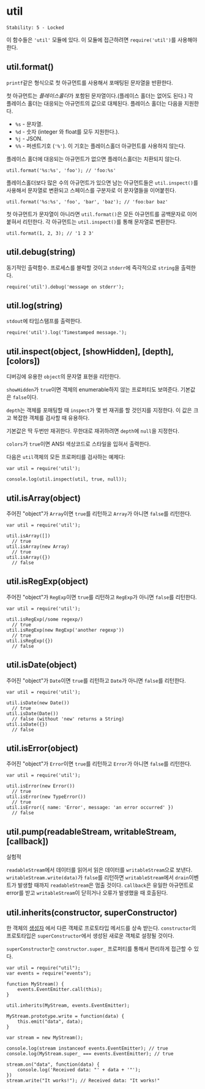 # util

    Stability: 5 - Locked

이 함수들은 `'util'` 모듈에 있다. 이 모듈에 접근하려면 `require('util')`를 사용해야
한다.


## util.format()

`printf`같은 형식으로 첫 아규먼트를 사용해서 포매팅된 문자열을 반환한다.

첫 아규먼트는 *플레이스홀더*가 포함된 문자열이다.(플레이스 홀더는 없어도 된다.)
각 플레이스 홀더는 대응되는 아규먼트의 값으로 대체된다. 플레이스 홀더는
다음을 지원한다.

* `%s` - 문자열.
* `%d` - 숫자 (integer 와 float를 모두 지원한다.).
* `%j` - JSON.
* `%%` - 퍼센트기호 (`'%'`). 이 기호는 플레이스홀더 아규먼트를 사용하지 않는다.

플레이스 홀더에 대응되는 아규먼트가 없으면 플레이스홀더는 치환되지 않는다.

    util.format('%s:%s', 'foo'); // 'foo:%s'

플레이스홀더보다 많은 수의 아규먼트가 있으면 남는 아규먼트들은 `util.inspect()`를 사용해서
문자열로 변환되고 스페이스를 구분자로 이 문자열들을 이어붙힌다.

    util.format('%s:%s', 'foo', 'bar', 'baz'); // 'foo:bar baz'

첫 아규먼트가 문자열이 아니라면 `util.format()`은 모든 아규먼트를 공백문자로 이어붙혀서
리턴한다. 각 아규먼트는 `util.inspect()`를 통해 문자열로 변환한다.

    util.format(1, 2, 3); // '1 2 3'


## util.debug(string)

동기적인 출력함수. 프로세스를 블락할 것이고 `stderr`에 즉각적으로
`string`을 출력한다.

    require('util').debug('message on stderr');


## util.log(string)

`stdout`에 타임스탬프를 출력한다.

    require('util').log('Timestamped message.');


## util.inspect(object, [showHidden], [depth], [colors])

디버깅에 유용한 `object`의 문자열 표현을 리턴한다.

`showHidden`가 `true`이면 객체의 enumerable하지 않는 프로퍼티도 보여준다.
기본값은 `false`이다.

`depth`는 객체를 포매팅할 때 `inspect`가 몇 번 재귀를 할 것인지를 지정한다.
이 값은 크고 복잡한 객체를 검사할 때 유용하다.

기본값은 딱 두번만 재귀한다. 무한대로 재귀하려면 `depth`에 `null`을 지정한다.

`colors`가 `true`이면 ANSI 색상코드로 스타일을 입혀서 출력한다.

다음은 `util`객체의 모든 프로퍼티를 검사하는 예제다:

    var util = require('util');

    console.log(util.inspect(util, true, null));


## util.isArray(object)

주어진 "object"가 `Array`이면 `true`를 리턴하고 `Array`가 아니면 `false`를
리턴한다.

    var util = require('util');

    util.isArray([])
      // true
    util.isArray(new Array)
      // true
    util.isArray({})
      // false


## util.isRegExp(object)

주어진 "object"가 `RegExp`이면 `true`를 리턴하고 `RegExp`가 아니면 
`false`를 리턴한다.

    var util = require('util');

    util.isRegExp(/some regexp/)
      // true
    util.isRegExp(new RegExp('another regexp'))
      // true
    util.isRegExp({})
      // false


## util.isDate(object)

주어진 "object"가 `Date`이면 `true`를 리턴하고 `Date`가 아니면 
`false`를 리턴한다.

    var util = require('util');

    util.isDate(new Date())
      // true
    util.isDate(Date())
      // false (without 'new' returns a String)
    util.isDate({})
      // false


## util.isError(object)

주어진 "object"가 `Error`이면 `true`를 리턴하고 `Error`가 아니면 
`false`를 리턴한다.

    var util = require('util');

    util.isError(new Error())
      // true
    util.isError(new TypeError())
      // true
    util.isError({ name: 'Error', message: 'an error occurred' })
      // false


## util.pump(readableStream, writableStream, [callback])

실험적

`readableStream`에서 데이터를 읽어서 읽은 데이터를 `writableStream`으로 보낸다.
`writableStream.write(data)`가 `false`를 리턴하면 `writableStream`에서 
`drain`이벤트가 발생할 때까지 `readableStream`은 멈출 것이다. `callback`은 유일한
아규먼트로 error를 받고 `writableStream`이 닫히거나 오류가 발생했을 때 호출된다.


## util.inherits(constructor, superConstructor)

한 객체의 
[생성자](https://developer.mozilla.org/en/JavaScript/Reference/Global_Objects/Object/constructor)
에서 다른 객체로 프로토타입 메서드를 상속 받는다. `constructor`의 프로토타입은 
`superConstructor`에서 생성된 새로운 객체로 설정될 것이다.

`superConstructor`는 `constructor.super_` 프로퍼티를
통해서 편리하게 접근할 수 있다.

    var util = require("util");
    var events = require("events");

    function MyStream() {
        events.EventEmitter.call(this);
    }

    util.inherits(MyStream, events.EventEmitter);

    MyStream.prototype.write = function(data) {
        this.emit("data", data);
    }

    var stream = new MyStream();

    console.log(stream instanceof events.EventEmitter); // true
    console.log(MyStream.super_ === events.EventEmitter); // true

    stream.on("data", function(data) {
        console.log('Received data: "' + data + '"');
    })
    stream.write("It works!"); // Received data: "It works!"
